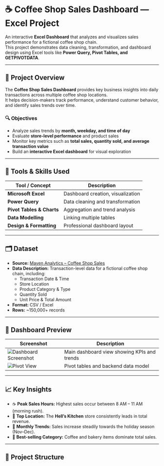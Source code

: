 # ☕ Coffee Shop Sales Dashboard — Excel Project

An interactive **Excel Dashboard** that analyzes and visualizes sales performance for a fictional coffee shop chain.  
This project demonstrates data cleaning, transformation, and dashboard design using Excel tools like **Power Query, Pivot Tables, and GETPIVOTDATA**.

---

## 🚀 Project Overview

The **Coffee Shop Sales Dashboard** provides key business insights into daily transactions across multiple coffee shop locations.  
It helps decision-makers track performance, understand customer behavior, and identify sales trends over time.

### 🔍 Objectives
- Analyze sales trends by **month, weekday, and time of day**  
- Evaluate **store-level performance** and product sales  
- Monitor key metrics such as **total sales, quantity sold, and average transaction value**  
- Build an **interactive Excel dashboard** for visual exploration

---

## 🧰 Tools & Skills Used

| Tool / Concept | Description |
|----------------|-------------|
| **Microsoft Excel** | Dashboard creation, visualization |
| **Power Query** | Data cleaning and transformation |
| **Pivot Tables & Charts** | Aggregation and trend analysis |
| **Data Modelling** | Linking multiple tables |
| **Design & Formatting** | Professional dashboard layout |

---

## 🗂️ Dataset

- **Source:** [Maven Analytics – Coffee Shop Sales](https://mavenanalytics.io/data-playground/coffee-shop-sales?page=3&pageSize=5)  
- **Data Description:** Transaction-level data for a fictional coffee shop chain, including:
  - Transaction Date & Time  
  - Store Location  
  - Product Category & Type  
  - Quantity Sold  
  - Unit Price & Total Amount  
- **Format:** CSV / Excel  
- **Rows:** ~150,000+ records  

---

## 📸 Dashboard Preview

| Screenshot | Description |
|-------------|-------------|
| ![Dashboard Screenshot](images/dashboard_preview.png) | Main dashboard view showing KPIs and trends |
| ![Pivot View](images/pivot_tables.png) | Pivot tables and backend data model |

---

## 📈 Key Insights

- ☕ **Peak Sales Hours:** Highest sales occur between 8 AM – 11 AM (morning rush).  
- 🏬 **Top Location:** The **Hell’s Kitchen** store consistently leads in total revenue.  
- 📅 **Monthly Trends:** Sales increase steadily towards the holiday season (Nov–Dec).  
- 💸 **Best-selling Category:** Coffee and bakery items dominate total sales.  

---

## 📂 Project Structure


